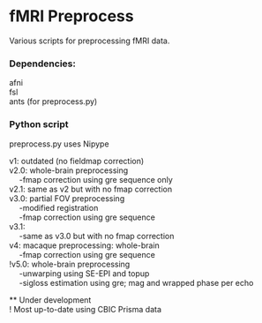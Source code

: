 # fMRI Preprocess

Various scripts for preprocessing fMRI data.

### Dependencies:
afni\
fsl\
ants (for preprocess.py)

### Python script
preprocess.py uses Nipype

v1: outdated (no fieldmap correction)  
v2.0: whole-brain preprocessing  
&emsp; -fmap correction using gre sequence only  
v2.1: same as v2 but with no fmap correction  
v3.0: partial FOV preprocessing  
&emsp; -modified registration  
&emsp; -fmap correction using gre sequence  
v3.1:  
&emsp; -same as v3.0 but with no fmap correction  
v4: macaque preprocessing: whole-brain  
&emsp; -fmap correction using gre sequence  
!v5.0: whole-brain preprocessing  
&emsp; -unwarping using SE-EPI and topup  
&emsp; -sigloss estimation using gre; mag and wrapped phase per echo  

** Under development  
! Most up-to-date using CBIC Prisma data  
